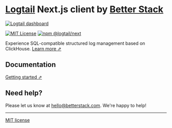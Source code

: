 # [Logtail](https://betterstack.com/logtail) Next.js client by [Better Stack](https://betterstack.com/)

[![Logtail dashboard](https://user-images.githubusercontent.com/19272921/154085622-59997d5a-3f91-4bc9-a815-3b8ead16d28d.jpeg)](https://betterstack.com/logtail)


[![MIT License](https://img.shields.io/badge/license-MIT-ff69b4.svg)](https://github.com/logtail/logtail-nextjs/blob/master/LICENSE.md)
[![npm @logtail/next](https://img.shields.io/npm/v/@logtail/next?color=success&label=npm%20%40logtail%2Fnext)](https://www.npmjs.com/package/@logtail/next)

Experience SQL-compatible structured log management based on ClickHouse. [Learn more ⇗](https://logtail.com/)

## Documentation

[Getting started ⇗](https://betterstack.com/docs/logs/javascript/)

## Need help?
Please let us know at [hello@betterstack.com](mailto:hello@betterstack.com). We're happy to help!

---

[MIT license](https://github.com/logtail/logtail-nextjs/blob/master/LICENSE.md)
